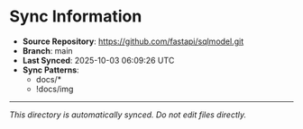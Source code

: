 # Sync Information

- **Source Repository**: https://github.com/fastapi/sqlmodel.git
- **Branch**: main
- **Last Synced**: 2025-10-03 06:09:26 UTC
- **Sync Patterns**:
  - docs/*
  - !docs/img

---
*This directory is automatically synced. Do not edit files directly.*
